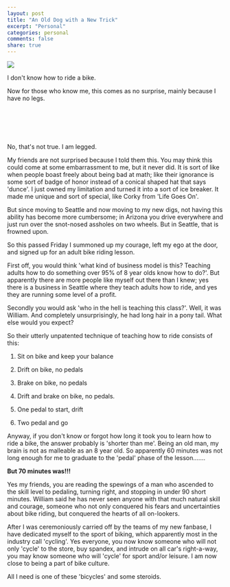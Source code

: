 ```yaml
---
layout: post
title: "An Old Dog with a New Trick"
excerpt: "Personal"
categories: personal
comments: false
share: true
---
```


![](http://assets.inhabitat.com/wp-content/blogs.dir/1/files/2014/02/norman-bike-riding-dog.png)



I don't know how to ride a bike.



Now for those who know me, this comes as no surprise, mainly because I have no legs.

<br>
<br>
<br>
<br>

No, that's not true. I am legged. 


My friends are not surprised because I told them this. You may think this could come at some embarrassment to me, but it never did. It is sort of like when people boast freely about being bad at math; like their ignorance is some sort of badge of honor instead of a conical shaped hat that says 'dunce'. I just owned my limitation and turned it into a sort of ice breaker. It made me unique and sort of special, like Corky from 'Life Goes On'. 


But since moving to Seattle and now moving to my new digs, not having this ability has become more cumbersome; in Arizona you drive everywhere and just run over the snot-nosed assholes on two wheels. But in Seattle, that is frowned upon.


So this passed Friday I summoned up my courage, left my ego at the door, and signed up for an adult bike riding lesson. 


First off, you would think 'what kind of business model is this? Teaching adults how to do something over 95% of 8 year olds know how to do?'. But apparently there are more people like myself out there than I knew; yes there is a business in Seattle where they teach adults how to ride, and yes they are running some level of a profit. 

Secondly you would ask 'who in the hell is teaching this class?'. Well, it was William. And completely unsurprisingly, he had long hair in a pony tail. What else would you expect?


So their utterly unpatented technique of teaching how to ride consists of this:

1. Sit on bike and keep your balance 

2. Drift on bike, no pedals

3. Brake on bike, no pedals

4. Drift and brake on bike, no pedals.

5. One pedal to start, drift

6. Two pedal and go



Anyway, if you don't know or forgot how long it took you to learn how to ride a bike, the answer probably is 'shorter than me'. Being an old man, my brain is not as malleable as an 8 year old. So apparently 60 minutes was not long enough for me to graduate to the 'pedal' phase of the lesson.......


**But 70 minutes was!!!**


Yes my friends, you are reading the spewings of a man who ascended to the skill level to pedaling, turning right, and stopping in under 90 short minutes. William said he has never seen anyone with that much natural skill and courage, someone who not only conquered his fears and uncertainties about bike riding, but conquered the hearts of all on-lookers.


After I was ceremoniously carried off by the teams of my new fanbase, I have dedicated myself to the sport of biking, which apparently most in the industry call 'cycling'. Yes everyone, you now know someone who will not only 'cycle' to the store, buy spandex, and intrude on all car's right-a-way, you may know someone who will 'cycle' for sport and/or leisure. I am now close to being a part of bike culture.




All I need is one of these 'bicycles' and some steroids.





